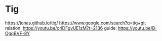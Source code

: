 # Tig
https://jonas.github.io/tig/ https://www.google.com/search?q=tig+git relation: https://youtu.be/c4DFgvUE1zM?t=2136 guide: https://youtu.be/B-OgqBVF-8Y
